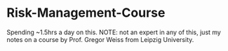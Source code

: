 # Risk-Management-Course
Spending ~1.5hrs a day on this. NOTE: not an expert in any of this, just my notes on a course by Prof. Gregor Weiss from Leipzig University. 

